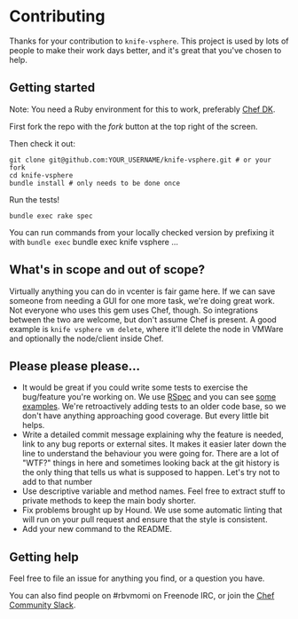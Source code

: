 # Contributing

Thanks for your contribution to `knife-vsphere`. This project is used by lots of people to make their work days better, and it's great that you've chosen to help.

## Getting started

Note: You need a Ruby environment for this to work, preferably [Chef DK](https://downloads.chef.io/chef-dk/).

First fork the repo with the *fork* button at the top right of the screen.

Then check it out:

    git clone git@github.com:YOUR_USERNAME/knife-vsphere.git # or your fork
    cd knife-vsphere
    bundle install # only needs to be done once

Run the tests!

    bundle exec rake spec

You can run commands from your locally checked version by prefixing it with `bundle exec`
    bundle exec knife vsphere ...


## What's in scope and out of scope?

Virtually anything you can do in vcenter is fair game here. If we can save someone from needing a GUI for one more task, we're doing great work. Not everyone who uses this gem uses Chef, though. So integrations between the two are welcome, but don't assume Chef is present. A good example is `knife vsphere vm delete`, where it'll delete the node in VMWare and optionally the node/client inside Chef.

## Please please please...

* It would be great if you could write some tests to exercise the bug/feature you're working on. We use [RSpec](http://rspec.info/) and you can see [some examples](https://github.com/chef-partners/knife-vsphere/tree/master/spec). We're retroactively adding tests to an older code base, so we don't have anything approaching good coverage. But every little bit helps.
* Write a detailed commit message explaining why the feature is needed, link to any bug reports or external sites. It makes it easier later down the line to understand the behaviour you were going for. There are a lot of "WTF?" things in here and sometimes looking back at the git history is the only thing that tells us what is supposed to happen. Let's try not to add to that number
* Use descriptive variable and method names. Feel free to extract stuff to private methods to keep the main body shorter.
* Fix problems brought up by Hound. We use some automatic linting that will run on your pull request and ensure that the style is consistent.
* Add your new command to the README.

## Getting help

Feel free to file an issue for anything you find, or a question you have.

You can also find people on #rbvmomi on Freenode IRC, or join the [Chef Community Slack](http://community-slack.chef.io/).
